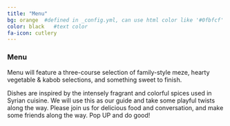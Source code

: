 ```yaml
---
title: "Menu"
bg: orange  #defined in _config.yml, can use html color like '#0fbfcf'
color: black   #text color
fa-icon: cutlery
---
```


### Menu

Menu will feature a three-course selection of family-style meze,
hearty vegetable & kabob selections, and something sweet to finish.

Dishes are inspired by the intensely fragrant and colorful spices used in Syrian
cuisine. We will use this as our guide and take some playful twists along the
way. Please join us for delicious food and conversation, and make some friends
along the way. Pop UP and do good!
